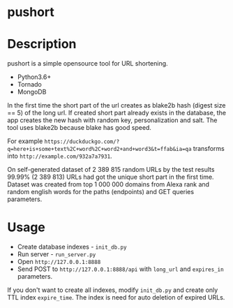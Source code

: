 pushort 
=======

# Description

pushort is a simple opensource tool for URL shortening.

* Python3.6+
* Tornado 
* MongoDB 

In the first time the short part of the url creates as blake2b hash (digest size == 5) of the long url. If created short part already exists in the database, the app creates the new hash with random key, personalization and salt. The tool uses blake2b because blake has good speed.

For example `https://duckduckgo.com/?q=here+is+some+text%2C+word%2C+word2+and+word3&t=ffab&ia=qa` transforms into `http://example.com/932a7a7931`. 

On self-generated dataset of 2 389 815 random URLs by the test results 99.99% (2 389 813) URLs had got the unique short part in the first time. Dataset was created from top 1 000 000 domains from Alexa rank and random english words for the paths (endpoints) and GET queries parameters. 

# Usage 
* Create database indexes - `init_db.py`
* Run server - `run_server.py`
* Open `http://127.0.0.1:8888`
* Send POST to `http://127.0.0.1:8888/api` with `long_url` and `expires_in` parameters. 

If you don't want to create all indexes, modify `init_db.py` and create only TTL index `expire_time`. The index is need for auto deletion of expired URLs. 

